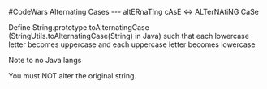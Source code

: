 #CodeWars Alternating Cases --- altERnaTIng cAsE <=> ALTerNAtiNG CaSe

Define String.prototype.toAlternatingCase (StringUtils.toAlternatingCase(String) in Java) such that each lowercase letter becomes uppercase and each uppercase letter becomes lowercase


Note to no Java langs

You must NOT alter the original string.